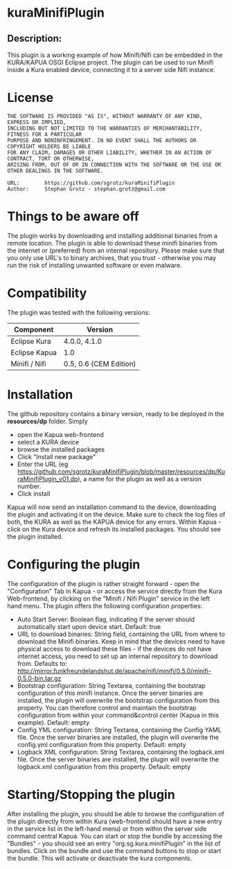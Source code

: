 # kuraMinifiPlugin
## Description:
This plugin is a working example of how Minifi/Nifi can be embedded in the KURA/KAPUA OSGI Eclipse project. The plugin can be used to run Minifi inside a Kura enabled device, connecting it to a server side Nifi instance. 


# License
```
THE SOFTWARE IS PROVIDED "AS IS", WITHOUT WARRANTY OF ANY KIND, EXPRESS OR IMPLIED, 
INCLUDING BUT NOT LIMITED TO THE WARRANTIES OF MERCHANTABILITY, FITNESS FOR A PARTICULAR 
PURPOSE AND NONINFRINGEMENT. IN NO EVENT SHALL THE AUTHORS OR COPYRIGHT HOLDERS BE LIABLE 
FOR ANY CLAIM, DAMAGES OR OTHER LIABILITY, WHETHER IN AN ACTION OF CONTRACT, TORT OR OTHERWISE, 
ARISING FROM, OUT OF OR IN CONNECTION WITH THE SOFTWARE OR THE USE OR OTHER DEALINGS IN THE SOFTWARE.

URL: 	    https://github.com/sgrotz/kuraMinifiPlugin
Author: 	Stephan Grotz - stephan.grotz@gmail.com
```


# Things to be aware off
The plugin works by downloading and installing additional binaries from a remote location. The plugin is able to download these minifi binaries from the internet or (preferred) from an internal repository. Please make sure that you only use URL's to binary archives, that you trust - otherwise you may run the risk of installing unwanted software or even malware. 


# Compatibility
The plugin was tested with the following versions: 

| Component | Version |
| --- | --- |
| Eclipse Kura | 4.0.0, 4.1.0 |
| Eclipse Kapua | 1.0 |
| Minifi / Nifi |  0.5, 0.6 (CEM Edition) |


# Installation
The github repository contains a binary version, ready to be deployed in the **resources/dp** folder. 
Simply 
* open the Kapua web-frontend 
* select a KURA device
* browse the installed packages
* Click "Install new package"
* Enter the URL (eg https://github.com/sgrotz/kuraMinifiPlugin/blob/master/resources/dp/KuraMinifiPlugin_v01.dp), a name for the plugin as well as a version number.
* Click install

Kapua will now send an installation command to the device, downloading the plugin and activating it on the device. Make sure to check the log files of both, the KURA as well as the KAPUA device for any errors. 
Within Kapua - click on the Kura device and refresh its installed packages. You should see the plugin installed.


# Configuring the plugin
The configuration of the plugin is rather straight forward - open the "Configuration" Tab in Kapua - or access the service directly from the Kura Web-frontend, by clicking on the "Minifi / Nifi Plugin" service in the left hand menu. 
The plugin offers the following configuration properties: 
* Auto Start Server: Boolean flag, indicating if the server should automatically start upon device start. Default: true
* URL to download binaries: String field, containing the URL from where to download the Minifi binaries. Keep in mind that the devices need to have physical access to download these files - if the devices do not have internet access, you need to set up an internal repository to download from. Defaults to: http://mirror.funkfreundelandshut.de/apache/nifi/minifi/0.5.0/minifi-0.5.0-bin.tar.gz
* Bootstrap configuration: String Textarea, containing the bootstrap configuration of this minifi instance. Once the server binaries are installed, the plugin will overwrite the bootstrap configuration from this property. You can therefore control and maintain the bootstrap configuration from within your command&control center (Kapua in this example). Default: empty
* Config YML configuration: String Textarea, containing the Config YAML file. Once the server binaries are installed, the plugin will overwrite the config.yml configuration from this property. Default: empty
* Logback XML configuration: String Textarea, containing the logback.xml file. Once the server binaries are installed, the plugin will overwrite the logback.xml configuration from this property. Default: empty


# Starting/Stopping the plugin
After installing the plugin, you should be able to browse the configuration of the plugin directly from within Kura (web-frontend should have a new entry in the service list in the left-hand menu) or from within the server side command central Kapua. 
You can start or stop the bundle by accessing the "Bundles" - you should see an entry "org.sg.kura.minifiPlugin" in the list of bundles. Click on the bundle and use the command buttons to stop or start the bundle. This will activate or deactivate the kura components. 
